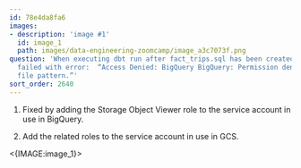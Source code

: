 ```yaml
---
id: 78e4da8fa6
images:
- description: 'image #1'
  id: image_1
  path: images/data-engineering-zoomcamp/image_a3c7073f.png
question: 'When executing dbt run after fact_trips.sql has been created, the task
  failed with error:  “Access Denied: BigQuery BigQuery: Permission denied while globbing
  file pattern.”'
sort_order: 2640
---
```


1. Fixed by adding the Storage Object Viewer role to the service account in use in BigQuery.

2. Add the related roles to the service account in use in GCS.

<{IMAGE:image_1}>

